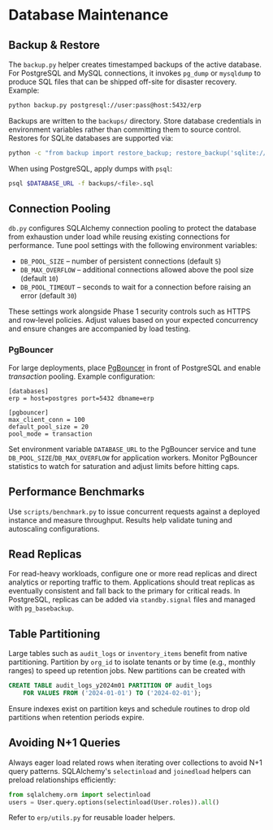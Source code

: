 # Database Maintenance

## Backup & Restore

The `backup.py` helper creates timestamped backups of the active database. For
PostgreSQL and MySQL connections, it invokes `pg_dump` or `mysqldump` to produce
SQL files that can be shipped off-site for disaster recovery. Example:

```bash
python backup.py postgresql://user:pass@host:5432/erp
```

Backups are written to the `backups/` directory. Store database credentials in
environment variables rather than committing them to source control. Restores
for SQLite databases are supported via:

```bash
python -c "from backup import restore_backup; restore_backup('sqlite:///erp.db', 'backups/<file>.sqlite')"
```

When using PostgreSQL, apply dumps with `psql`:

```bash
psql $DATABASE_URL -f backups/<file>.sql
```

## Connection Pooling

`db.py` configures SQLAlchemy connection pooling to protect the database from
exhaustion under load while reusing existing connections for performance. Tune
pool settings with the following environment variables:

- `DB_POOL_SIZE` – number of persistent connections (default `5`)
- `DB_MAX_OVERFLOW` – additional connections allowed above the pool size (default `10`)
- `DB_POOL_TIMEOUT` – seconds to wait for a connection before raising an error (default `30`)

These settings work alongside Phase 1 security controls such as HTTPS and
row‑level policies. Adjust values based on your expected concurrency and ensure
changes are accompanied by load testing.

### PgBouncer

For large deployments, place [PgBouncer](https://www.pgbouncer.org/) in front of
PostgreSQL and enable *transaction* pooling. Example configuration:

```
[databases]
erp = host=postgres port=5432 dbname=erp

[pgbouncer]
max_client_conn = 100
default_pool_size = 20
pool_mode = transaction
```

Set environment variable `DATABASE_URL` to the PgBouncer service and tune
`DB_POOL_SIZE`/`DB_MAX_OVERFLOW` for application workers. Monitor PgBouncer
statistics to watch for saturation and adjust limits before hitting caps.

## Performance Benchmarks

Use `scripts/benchmark.py` to issue concurrent requests against a deployed
instance and measure throughput. Results help validate tuning and autoscaling
configurations.

## Read Replicas

For read-heavy workloads, configure one or more read replicas and direct
analytics or reporting traffic to them. Applications should treat replicas as
eventually consistent and fall back to the primary for critical reads. In
PostgreSQL, replicas can be added via `standby.signal` files and managed with
`pg_basebackup`.

## Table Partitioning

Large tables such as `audit_logs` or `inventory_items` benefit from native
partitioning. Partition by `org_id` to isolate tenants or by time (e.g.,
monthly ranges) to speed up retention jobs. New partitions can be created with

```sql
CREATE TABLE audit_logs_y2024m01 PARTITION OF audit_logs
    FOR VALUES FROM ('2024-01-01') TO ('2024-02-01');
```

Ensure indexes exist on partition keys and schedule routines to drop old
partitions when retention periods expire.

## Avoiding N+1 Queries

Always eager load related rows when iterating over collections to avoid N+1
query patterns. SQLAlchemy's `selectinload` and `joinedload` helpers can
preload relationships efficiently:

```python
from sqlalchemy.orm import selectinload
users = User.query.options(selectinload(User.roles)).all()
```

Refer to `erp/utils.py` for reusable loader helpers.

